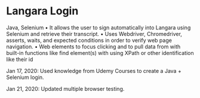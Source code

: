 # Langara Login

Java, Selenium
• It allows the user to sign automatically into Langara using Selenium and retrieve their transcript.
• Uses Webdriver, Chromedriver, asserts, waits, and expected conditions in order to verify web page navigation.
• Web elements to focus clicking and to pull data from with built-in functions like find element(s) with using XPath or other identification like their id

Jan 17, 2020: Used knowledge from Udemy Courses to create a Java + Selenium login.

Jan 21, 2020: Updated multiple browser testing.
